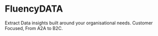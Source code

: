 # FluencyDATA
Extract Data insights built around your organisational needs. Customer Focused, From A2A to B2C.
